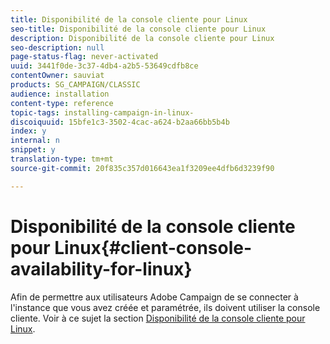 ```yaml
---
title: Disponibilité de la console cliente pour Linux
seo-title: Disponibilité de la console cliente pour Linux
description: Disponibilité de la console cliente pour Linux
seo-description: null
page-status-flag: never-activated
uuid: 3441f0de-3c37-4db4-a2b5-53649cdfb8ce
contentOwner: sauviat
products: SG_CAMPAIGN/CLASSIC
audience: installation
content-type: reference
topic-tags: installing-campaign-in-linux-
discoiquuid: 15bfe1c3-3502-4cac-a624-b2aa66bb5b4b
index: y
internal: n
snippet: y
translation-type: tm+mt
source-git-commit: 20f835c357d016643ea1f3209ee4dfb6d3239f90

---
```



# Disponibilité de la console cliente pour Linux{#client-console-availability-for-linux}

Afin de permettre aux utilisateurs Adobe Campaign de se connecter à l&#39;instance que vous avez créée et paramétrée, ils doivent utiliser la console cliente. Voir à ce sujet la section [Disponibilité de la console cliente pour Linux](../../installation/using/client-console-availability-for-windows.md).
